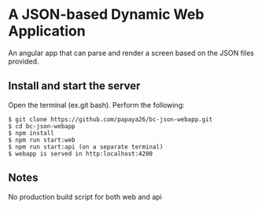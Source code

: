 # A JSON-based Dynamic Web Application

An angular app that can parse and render a screen based on the JSON files provided.

## Install and start the server

Open the terminal (ex.git bash). Perform the following:

```
$ git clone https://github.com/papaya26/bc-json-webapp.git
$ cd bc-json-webapp
$ npm install
$ npm run start:web
$ npm run start:api (on a separate terminal)
$ webapp is served in http:localhost:4200
```

## Notes
No production build script for both web and api
